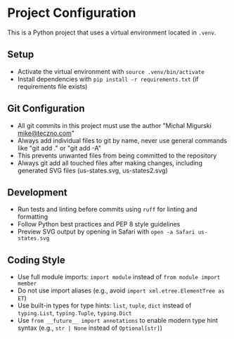 # Project Configuration

This is a Python project that uses a virtual environment located in `.venv`.

## Setup
- Activate the virtual environment with `source .venv/bin/activate`
- Install dependencies with `pip install -r requirements.txt` (if requirements file exists)

## Git Configuration
- All git commits in this project must use the author "Michal Migurski <mike@teczno.com>"
- Always add individual files to git by name, never use general commands like "git add ." or "git add -A"
- This prevents unwanted files from being committed to the repository
- Always git add all touched files after making changes, including generated SVG files (us-states.svg, us-states2.svg)

## Development
- Run tests and linting before commits using `ruff` for linting and formatting
- Follow Python best practices and PEP 8 style guidelines
- Preview SVG output by opening in Safari with `open -a Safari us-states.svg`

## Coding Style
- Use full module imports: `import module` instead of `from module import member`
- Do not use import aliases (e.g., avoid `import xml.etree.ElementTree as ET`)
- Use built-in types for type hints: `list`, `tuple`, `dict` instead of `typing.List`, `typing.Tuple`, `typing.Dict`
- Use `from __future__ import annotations` to enable modern type hint syntax (e.g., `str | None` instead of `Optional[str]`)